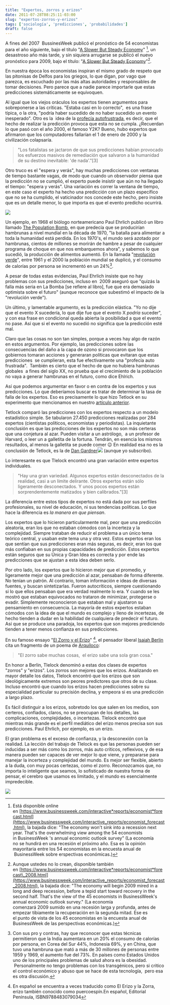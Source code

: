 ```yaml
---
title: "Expertos, zorros y erizos"
date: 2011-07-28T08:25:11-03:00
slug: "expertos-zorros-y-erizos"
tags: ['sociología', 'predicciones', 'probabilidades']
draft: false
---
```


A fines del 2007  BussinesWeek publicó el pronóstico de 54 economistas
para el año siguiente, bajo el título 
"[A Slower But Steady Economy](https://www.businessweek.com/interactive_reports/economist_forecast.html)" [^1],
un desastroso año más tarde, y sin siquiera arrugarse se publicó el
nuevo pronóstico para 2009, bajo el título: 
"[A Slower But Steady Economy](https://www.businessweek.com/interactive_reports/economist_forecast_2008.html)"[^2].

En nuestra época los economistas inspiran el mismo grado de respeto que
las pitonisas de Delfos para los griegos, lo que digan, por vago que
parezca, es escuchado por las más altas autoridades y responsables de
tomar decisiones. Pero parece que a nadie parece importarle que estas
predicciones sistemáticamente se equivoquen.

Al igual que los viejos oráculos los expertos tienen argumentos para
sobreponerse a las críticas. "Estaba casi en lo correcto",  es una
frase típica, o la otra, "podría haber sucedido de no haber sucedido un
evento inesperado". Otro es la  idea de la [profecía
autofrustrada](https://es.wikipedia.org/wiki/Profec%C3%ADa_autofrustrada),
es decir, que el hecho de realizar la predicción provoca que esta no se
cumpla. ¿Recuerdan lo que pasó con el año 2000, el famoso Y2K? Bueno,
hubo expertos que afirmaron que los computadores fallarían el 1 de enero
de 2000 y la civilización colapsaría.

> "Los fatalistas se jactaron de que sus predicciones habían provocado
> los esfuerzos masivos de remediación que salvaron a la humanidad de su
> destino inevitable: \'de nada\'."\[3\]

Otro truco es el "espera y verás", hay muchas predicciones con
ventanas de tiempo bastante vagas, de modo que cuando un observador
piensa que la predicción no se cumplió, el experto puede insistir que
aún no ha llegado el tiempo: "espera y verás". Una variación es correr
la ventana de tiempo, en este caso el experto ha hecho una predicción
con un plazo específico que no se ha cumplido, el vaticinador nos
concede este hecho, pero insiste que es un detalle menor, lo que importa
es que el evento predicho ocurrirá.

![](The_Population_Bomb.jpg)

Un ejemplo, en 1968 el biólogo norteamericano Paul Ehrlich publicó un libro
llamado [The Population Bomb](https://en.wikipedia.org/wiki/The_Population_Bomb), 
en que predecía que se producirían hambrunas a nivel mundial en la década de 1970, "la
batalla para alimentar a toda la humanidad está perdida. En los 1970\'s,
el mundo será azotado por hambrunas, cientos de millones se morirán de
hambre a pesar de cualquier programa de choque en que nos embarquemos
ahora", y sabemos lo que sucedió, la producción de alimentos aumentó.
En la llamada "[revolución
verde](https://es.wikipedia.org/wiki/Revoluci%C3%B3n_verde)", entre 1961
y el 2000 la población mundial se duplicó, y el consumo de calorías por
persona se incrementó en un 24%[^4].

A pesar de todas estas evidencias, Paul Ehrlich insiste que no hay
problemas con sus predicciones, incluso en  2009 aseguró que "quizás la
falla más seria en La Bomba \[se refiere al libro\], fue que era
demasiado optimista sobre el futuro" (aunque reconoce que subestimó el
impacto de la "revolución verde").

Un último, y lamentable argumento, es la predicción elástica. "Yo no
dije que el evento X sucedería, lo que dije fue que el evento X *podría*
suceder", y con esa frase en condicional queda abierta la posibilidad a
que el evento no pase. Así que si el evento no sucedió no significa que
la predicción esté mal.

Claro que las cosas no son tan simples, porque a veces hay algo de razón
en estos argumentos. Por ejemplo, las predicciones sobre las
consecuencias del daño a la capa de ozono si provocaron que los
gobiernos tomaran acciones y generaran políticas que evitaran que estas
predicciones  se cumplieran, esta fue efectivamente una "profecía auto
frustrada".  También es cierto que el hecho de que no hubiera hambrunas
globales  a fines del siglo XX, no prueba que el crecimiento de la
población no vaya a generar hambrunas en el futuro, como dice Ehlrich.

Así que podemos argumentar en favor o en contra de los expertos y sus
predicciones. Lo que deberíamos buscar es tratar de determinar la tasa
de falla de los expertos. Eso es precisamente lo que hizo Tetlock en su
experimento que mencionamos en nuestro [artículo
anterior](/blog/2011/07/predicciones.html).

Tetlock comparó las predicciones con los expertos respecto a un modelo
estadístico simple. Se tabularon 27.450 predicciones realizadas por 284
expertos (cientistas políticos, economistas y periodistas). La
inquietante conclusión es que las predicciones de los expertos no son
más certeras que una conjetura al azar. Pueden visitar a un astrólogo,
 a un profesor de Harvard, o leer un a galletita de la fortuna. Tendrán,
en esencia los mismos resultados, al menos la galletita se puede comer
:wink: En realidad esa no es la conclusión de Tetlock, es la de [Dan
Gardner](https://www.amazon.com/gp/product/B004BDP07A/ref=as_li_qf_sp_asin_tl?ie=UTF8&tag=lanaturaledel-20&linkCode=as2&camp=217145&creative=399373&creativeASIN=B004BDP07A)![](https://www.assoc-amazon.com/e/ir?t=lanaturaledel-20&l=as2&o=1&a=B004BDP07A&camp=217145&creative=399373)
(aunque yo subscribo).

Lo interesante es que Tlelock encontró una gran variación entre expertos
individuales.

> "Hay una gran variedad. Algunos expertos están desconectados de la
> realidad, casi a un límite delirante. Otros expertos están sólo
> ligeramente desconectados. Y unos pocos expertos están
> sorprendentemente matizados y bien calibrados."\[3\]

La diferencia entre estos tipos de expertos no está dada por sus
perfiles profesionales, su nivel de educación, ni sus tendencias
políticas. Lo que hace la diferencia es *la manera en que piensan*.

Los expertos que lo hicieron particularmente mal, peor que una
predicción aleatoria, eran los que no estaban cómodos con la incerteza y
la complejidad. Siempre trataban de reducir el problema a un único tema
teórico central, y usaban este tema una y otra vez. Estos expertos eran
los que sentían que sus predicciones eran más seguras, es decir, eran
los que más confiaban en sus propias capacidades de predicción. Estos
expertos están seguros que su Única y Gran Idea es correcta y por ende
las predicciones que se ajustan a esta idea deben serlo.

Por otro lado, los expertos que lo hicieron mejor que el promedio, y
ligeramente mejor que una predicción al azar, pensaban de forma
diferente. No tenían un patrón. Al contrario, toman información e ideas
de diversas fuentes, y buscan sintetizarlas. Fueron autocríticos,
siempre cuestionando si lo que ellos pensaban que era verdad realmente
lo era. Y cuando se les mostró que estaban equivocados no trataron de
minimizar, protegerse o evadir. Simplemente reconocieron que estaban mal
y ajustaron su pensamiento en consecuencia. La mayoría de estos expertos
estaban cómodos con la idea de que el mundo es complejo y lleno de
incertezas, de hecho tienden a dudar en la habilidad de cualquiera de
predecir el futuro. Así que se produce una paradoja, los expertos que
son mejores prediciendo tienden a tener menos confianza en sus
predicciones.

En su famoso ensayo "[El Zorro y el Erizo](https://en.wikipedia.org/wiki/The_Hedgehog_and_the_Fox)" [^5], 
el pensador liberal [Isaiah Berlin](https://es.wikipedia.org/wiki/Isaiah_Berlin) 
cita un fragmento de un poema de [Arquíloco](https://es.wikipedia.org/wiki/Arqu%C3%ADloco):

> "El zorro sabe muchas cosas,  el erizo sabe una sola gran cosa."

En honor a Berlin, Tlelock denominó a estas dos clases de expertos
"zorros" y "erizos". Los zorros son mejores que los erizos.
Analizando en mayor detalle los datos, Tlelock encontró que los erizos
que son ideológicamente extremos son peores predictores que otros de su
clase. Incluso encontró que cuando los erizos hacen predicciones sobre
su especialidad particular su precisión declina, y empeora si es una
predicción a largo plazo.

Es fácil distinguir a los erizos, sobretodo los que salen en los medios,
son certeros, confiados, claros, no se preocupan de los detalles, las
complicaciones, complejidades, o incertezas. Tlelock encontró que
mientras más grande es el perfil mediático del erizo menos precisa son
sus predicciones. Paul Ehrlich, por ejemplo, es un erizo.

El gran problema es el exceso de confianza, y la desconexión con la
realidad. La lección del trabajo de Tlelock es que las personas pueden
ser inducidas a ser más como los zorros, más auto críticos, reflexivos,
y de esa manera pueden ser capaces de ver mejor lo que viene, y
prepararse para manejar la incerteza y complejidad del mundo. Es mejor
ser flexible, abierto a la duda, con muy pocas certezas, como el zorro.
Reconozcamos que, no importa lo inteligente que seamos, lo sofisticado
de nuestra forma de pensar, el cerebro que usamos es limitado, y el
mundo es esencialmente impredecible.

![](Zorro-Erizo.jpg)

[^1]: Está disponible online en [https://www.businessweek.com/interactive*reports/economist*forecast.html](https://www.businessweek.com/interactive_reports/economist_forecast.html), la bajada dice: "The economy won't sink into a recession next year. That's the overwhelming view among the 54 economists in BusinessWeek 's annual economic outlook survey" (La economía no se hundirá en una recesión el próximo año. Esa es la opinión mayoritaria entre los 54 economistas en la encuesta anual de  BusinessWeek sobre erspectivas económicas.)

[^2]: Aunque ustedes no lo crean, disponible también en [https://www.businessweek.com/interactive*reports/economist*forecast\_2008.html](https://www.businessweek.com/interactive_reports/economist_forecast_2008.html), la bajada dice: "The economy will begin 2009 mired in a long and deep recession, before a tepid start toward recovery in the second half. That's the view of the 45 economists in BusinessWeek's annual economic outlook survey." (La economía comenzará 2009 sumido en una recesión larga y profunda, antes de empezar tibiamente la recuperación en la segunda mitad. Ese es el punto de vista de los 45 economistas en la encuesta anual de BusinessWeek de las perspectivas económicas.)

[^3]: Citado del libro [Future Babble: Why Expert Predictions Are Next to Worthless, and You Can Do Better](https://www.amazon.com/gp/product/B004BDP07A/ref=as_li_qf_sp_asin_tl?ie=UTF8&tag=lanaturaledel-20&linkCode=as2&camp=217145&creative=399373&creativeASIN=B004BDP07A)![](https://www.assoc-amazon.com/e/ir?t=lanaturaledel-20&l=as2&o=1&a=B004BDP07A&camp=217145&creative=399373) de Dan Gardner.

[^4]: Con sus pro y contras, hay que reconocer que estas técnicas
permitieron que la India aumentara en un 20% el consumo de calorías por
persona, en Corea del Sur 44%, Indonesia 69%, y en China, que tuvo una
hambruna que mató a más de 30 millones de personas entre 1959 y 1969, el
aumento fue del 73%. En países como Estados Unidos uno de los
principales problemas de salud ahora es la obesidad.  Personalmente no
tengo problemas con los transgénicos, pero si critico el control
económico y abuso que se hace de esta tecnología,  pero esa es otra
discusión.

[^5]: En español se encuentra a veces traducido como El Erizo y la Zorra, erizo también conocido como puercoespín.En español, Editorial Península, ISBN9788483079034
